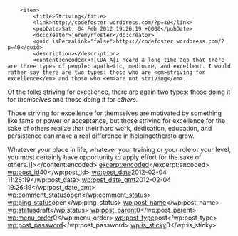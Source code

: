         <item>
            <title>Striving</title>
            <link>http://codefoster.wordpress.com/?p=40</link>
            <pubDate>Sat, 04 Feb 2012 19:26:19 +0000</pubDate>
            <dc:creator>jeremyrfoster</dc:creator>
            <guid isPermaLink="false">https://codefoster.wordpress.com/?p=40</guid>
            <description></description>
            <content:encoded><![CDATA[I heard a long time ago that there are three types of people: apathetic, mediocre, and excellent. I would rather say there are two types: those who are <em>striving for excellence</em> and those who <em>are not striving</em>.

Of the folks striving for excellence, there are again two types: those doing it for <em>themselves</em> and those doing it for <em>others</em>.

Those striving for excellence for themselves are motivated by something like fame or power or acceptance, but those striving for excellence for the sake of others realize that their hard work, dedication, education, and persistence can make a real difference in helpingothersto grow.

Whatever your place in life, whatever your training or your role or your level, you most certainly have opportunity to apply effort for the sake of others.]]></content:encoded>
            <excerpt:encoded><![CDATA[]]></excerpt:encoded>
            <wp:post_id>40</wp:post_id>
            <wp:post_date>2012-02-04 11:26:19</wp:post_date>
            <wp:post_date_gmt>2012-02-04 19:26:19</wp:post_date_gmt>
            <wp:comment_status>open</wp:comment_status>
            <wp:ping_status>open</wp:ping_status>
            <wp:post_name></wp:post_name>
            <wp:status>draft</wp:status>
            <wp:post_parent>0</wp:post_parent>
            <wp:menu_order>0</wp:menu_order>
            <wp:post_type>post</wp:post_type>
            <wp:post_password></wp:post_password>
            <wp:is_sticky>0</wp:is_sticky>
            <category domain="category" nicename="uncategorized"><![CDATA[Uncategorized]]></category>
        </item>
